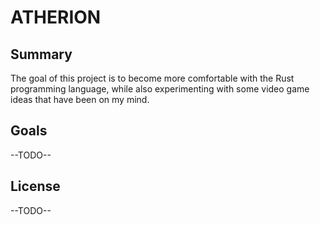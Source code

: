 <h1>ATHERION</h1>
<h2>Summary</h2>
The goal of this project is to become more comfortable with the Rust programming language, while also experimenting with some video game ideas that have been on my mind.

<h2>Goals</h2>
--TODO--

<h2>License</h2>
--TODO--